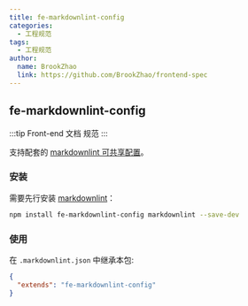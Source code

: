 ```yaml
---
title: fe-markdownlint-config
categories:
  - 工程规范
tags:
  - 工程规范
author:
  name: BrookZhao
  link: https://github.com/BrookZhao/frontend-spec
---
```


## fe-markdownlint-config

:::tip
Front-end 文档 规范
:::

支持配套的 [markdownlint 可共享配置](https://www.npmjs.com/package/markdownlint#optionsconfig)。

### 安装

需要先行安装 [markdownlint](https://www.npmjs.com/package/markdownlint)：

```bash
npm install fe-markdownlint-config markdownlint --save-dev
```

### 使用

在 `.markdownlint.json` 中继承本包:

```json
{
  "extends": "fe-markdownlint-config"
}
```

